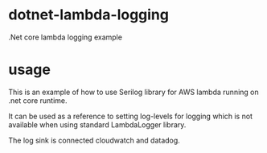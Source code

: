 # dotnet-lambda-logging
.Net core lambda logging example

# usage
This is an example of how to use Serilog library for AWS lambda running on .net core runtime.

It can be used as a reference to setting log-levels for logging which is not available when using standard LambdaLogger library.

The log sink is connected cloudwatch and datadog.

